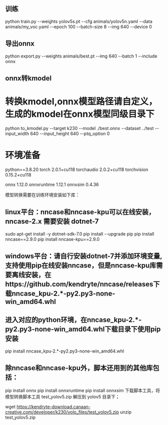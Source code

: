 ## 训练
python train.py --weights yolov5s.pt  --cfg animals/yolov5n.yaml  --data animals/my_voc.yaml --epoch 100 --batch-size 8 --img 640   --device 0

## 导出onnx 
python export.py --weights animals/best.pt --img 640 --batch 1 --include onnx

## onnx转kmodel
# 转换kmodel,onnx模型路径请自定义，生成的kmodel在onnx模型同级目录下
python to_kmodel.py --target k230 --model ./best.onnx --dataset ../test --input_width 640 --input_height 640 --ptq_option 0

# 环境准备
python==3.8.20
torch                        2.0.1+cu118
torchaudio                   2.0.2+cu118
torchvision                  0.15.2+cu118

onnx                         1.12.0
onnxruntime                  1.12.1
onnxsim                      0.4.36

模型转换需要在训练环境安装如下库：

## linux平台：nncase和nncase-kpu可以在线安装，nncase-2.x 需要安装 dotnet-7
sudo apt-get install -y dotnet-sdk-7.0
pip install --upgrade pip
pip install nncase==2.9.0
pip install nncase-kpu==2.9.0

## windows平台：请自行安装dotnet-7并添加环境变量,支持使用pip在线安装nncase，但是nncase-kpu库需要离线安装，在https://github.com/kendryte/nncase/releases下载nncase_kpu-2.*-py2.py3-none-win_amd64.whl
## 进入对应的python环境，在nncase_kpu-2.*-py2.py3-none-win_amd64.whl下载目录下使用pip安装
pip install nncase_kpu-2.*-py2.py3-none-win_amd64.whl

## 除nncase和nncase-kpu外，脚本还用到的其他库包括：
pip install onnx
pip install onnxruntime
pip install onnxsim
下载脚本工具，将模型转换脚本工具 test_yolov5.zip 解压到 yolov5 目录下；

wget https://kendryte-download.canaan-creative.com/developer/k230/yolo_files/test_yolov5.zip
unzip test_yolov5.zip
